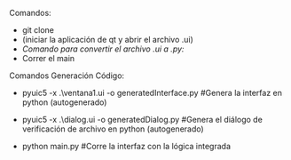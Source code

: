 Comandos:
- git clone <link>
- (iniciar la aplicación de qt y abrir el archivo .ui)
- *Comando para convertir el archivo .ui a .py:*
- Correr el main


Comandos Generación Código:
- pyuic5 -x .\ventana1.ui -o generatedInterface.py  #Genera la interfaz en python (autogenerado)
- pyuic5 -x .\dialog.ui -o generatedDialog.py  #Genera el diálogo de verificación de archivo en python (autogenerado)

- python main.py #Corre la interfaz con la lógica integrada